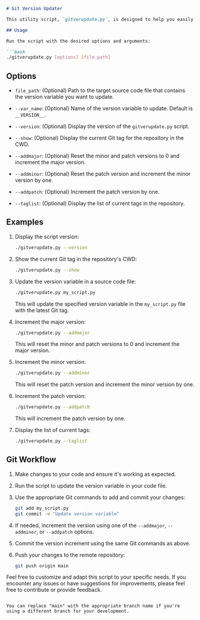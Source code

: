 ```markdown
# Git Version Updater

This utility script, `gitverupdate.py`, is designed to help you easily update a version variable in your source code files with the Git tag from the GitHub repository it is in. It provides options to update the version variable, display the application version, and show the current Git tag in the repository's working directory (CWD).

## Usage

Run the script with the desired options and arguments:

```bash
./gitverupdate.py [options] [file_path]
```

## Options

- `file_path`: (Optional) Path to the target source code file that contains the version variable you want to update.

- `--var_name`: (Optional) Name of the version variable to update. Default is `__VERSION__`.

- `--version`: (Optional) Display the version of the `gitverupdate.py` script.

- `--show`: (Optional) Display the current Git tag for the repository in the CWD.

- `--addmajor`: (Optional) Reset the minor and patch versions to 0 and increment the major version.

- `--addminor`: (Optional) Reset the patch version and increment the minor version by one.

- `--addpatch`: (Optional) Increment the patch version by one.

- `--taglist`: (Optional) Display the list of current tags in the repository.

## Examples

1. Display the script version:
   
   ```bash
   ./gitverupdate.py --version
   ```

2. Show the current Git tag in the repository's CWD:

   ```bash
   ./gitverupdate.py --show
   ```

3. Update the version variable in a source code file:

   ```bash
   ./gitverupdate.py my_script.py
   ```

   This will update the specified version variable in the `my_script.py` file with the latest Git tag.

4. Increment the major version:

   ```bash
   ./gitverupdate.py --addmajor
   ```

   This will reset the minor and patch versions to 0 and increment the major version.

5. Increment the minor version:

   ```bash
   ./gitverupdate.py --addminor
   ```

   This will reset the patch version and increment the minor version by one.

6. Increment the patch version:

   ```bash
   ./gitverupdate.py --addpatch
   ```

   This will increment the patch version by one.

7. Display the list of current tags:

   ```bash
   ./gitverupdate.py --taglist
   ```

## Git Workflow

1. Make changes to your code and ensure it's working as expected.

2. Run the script to update the version variable in your code file.

3. Use the appropriate Git commands to add and commit your changes:

   ```bash
   git add my_script.py
   git commit -m "Update version variable"
   ```

4. If needed, increment the version using one of the `--addmajor`, `--addminor`, or `--addpatch` options.

5. Commit the version increment using the same Git commands as above.

6. Push your changes to the remote repository:

   ```bash
   git push origin main
   ```

Feel free to customize and adapt this script to your specific needs. If you encounter any issues or have suggestions for improvements, please feel free to contribute or provide feedback.
```

You can replace "main" with the appropriate branch name if you're using a different branch for your development.
